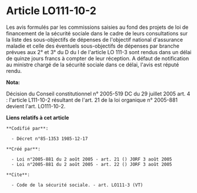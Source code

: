 # Article LO111-10-2

Les avis formulés par les commissions saisies au fond des projets de loi de financement de la sécurité sociale dans le cadre
de leurs consultations sur la liste des sous-objectifs de dépenses de l'objectif national d'assurance maladie et celle des
éventuels sous-objectifs de dépenses par branche prévues aux 2° et 3° du D du I de l'article LO 111-3 sont rendus dans un
délai de quinze jours francs à compter de leur réception. A défaut de notification au ministre chargé de la sécurité sociale
dans ce délai, l'avis est réputé rendu.

**Nota:**

Décision du Conseil constitutionnel n° 2005-519 DC du 29 juillet 2005 art. 4 : l'article L111-10-2 résultant de l'art. 21 de
la loi organique n° 2005-881 devient l'art. LO111-10-2.

**Liens relatifs à cet article**

	**Codifié par**:

	  - Décret n°85-1353 1985-12-17

	**Créé par**:

	  - Loi n°2005-881 du 2 août 2005 - art. 21 () JORF 3 août 2005
	  - Loi n°2005-881 du 2 août 2005 - art. 22 () JORF 3 août 2005

	**Cite**:

	  - Code de la sécurité sociale. - art. LO111-3 (VT)

